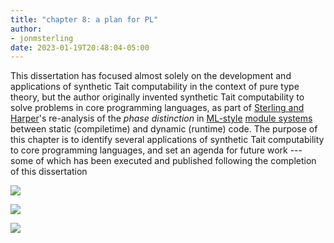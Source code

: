 ```yaml
---
title: "chapter 8: a plan for PL"
author:
- jonmsterling
date: 2023-01-19T20:48:04-05:00
---
```


This dissertation has focused almost solely on the development and applications of synthetic Tait computability in the context of pure type theory, but the author originally invented synthetic Tait computability to solve problems in core programming languages, as part of [Sterling and Harper](sterling-harper-2021)'s re-analysis of the *phase distinction* in [ML-style](harper-mitchell-moggi-1990) [module systems](moggi-1989) between static (compiletime) and dynamic (runtime) code. The purpose of this chapter is to identify several applications of synthetic Tait computability to core programming languages, and set an agenda for future work --- some of which has been executed and published following the completion of this dissertation

![](jms-001A)

![](jms-001B)

![](jms-001C)
